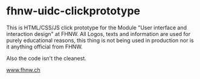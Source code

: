 # fhnw-uidc-clickprototype

This is HTML/CSS/JS click prototype for the Module "User interface and interaction design" at FHNW. All Logos, texts and information are used for purely educational reasons, this thing is not being used in production nor is it anything official from FHNW.

Also the code isn't the cleanest.

www.fhnw.ch